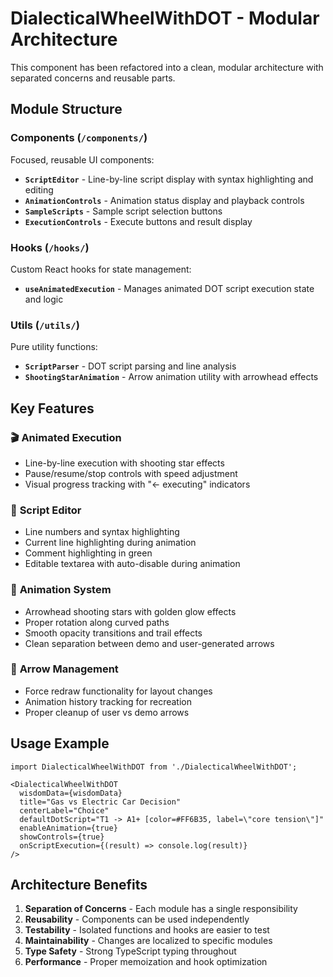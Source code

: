 # DialecticalWheelWithDOT - Modular Architecture

This component has been refactored into a clean, modular architecture with separated concerns and reusable parts.

## Module Structure

### Components (`/components/`)
Focused, reusable UI components:

- **`ScriptEditor`** - Line-by-line script display with syntax highlighting and editing
- **`AnimationControls`** - Animation status display and playback controls  
- **`SampleScripts`** - Sample script selection buttons
- **`ExecutionControls`** - Execute buttons and result display

### Hooks (`/hooks/`)
Custom React hooks for state management:

- **`useAnimatedExecution`** - Manages animated DOT script execution state and logic

### Utils (`/utils/`)
Pure utility functions:

- **`ScriptParser`** - DOT script parsing and line analysis
- **`ShootingStarAnimation`** - Arrow animation utility with arrowhead effects

## Key Features

### 🎬 **Animated Execution**
- Line-by-line execution with shooting star effects
- Pause/resume/stop controls with speed adjustment
- Visual progress tracking with "← executing" indicators

### 📝 **Script Editor**
- Line numbers and syntax highlighting
- Current line highlighting during animation
- Comment highlighting in green
- Editable textarea with auto-disable during animation

### 🎯 **Animation System**
- Arrowhead shooting stars with golden glow effects
- Proper rotation along curved paths
- Smooth opacity transitions and trail effects
- Clean separation between demo and user-generated arrows

### 🔄 **Arrow Management**
- Force redraw functionality for layout changes
- Animation history tracking for recreation
- Proper cleanup of user vs demo arrows

## Usage Example

```tsx
import DialecticalWheelWithDOT from './DialecticalWheelWithDOT';

<DialecticalWheelWithDOT
  wisdomData={wisdomData}
  title="Gas vs Electric Car Decision"
  centerLabel="Choice"
  defaultDotScript="T1 -> A1+ [color=#FF6B35, label=\"core tension\"]"
  enableAnimation={true}
  showControls={true}
  onScriptExecution={(result) => console.log(result)}
/>
```

## Architecture Benefits

1. **Separation of Concerns** - Each module has a single responsibility
2. **Reusability** - Components can be used independently
3. **Testability** - Isolated functions and hooks are easier to test
4. **Maintainability** - Changes are localized to specific modules
5. **Type Safety** - Strong TypeScript typing throughout
6. **Performance** - Proper memoization and hook optimization 